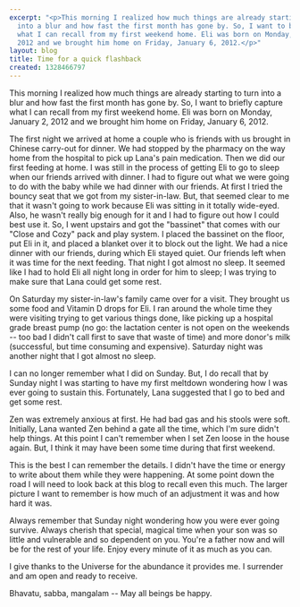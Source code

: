 ```yaml
---
excerpt: "<p>This morning I realized how much things are already starting to turn
  into a blur and how fast the first month has gone by. So, I want to briefly capture
  what I can recall from my first weekend home. Eli was born on Monday, January 2,
  2012 and we brought him home on Friday, January 6, 2012.</p>"
layout: blog
title: Time for a quick flashback
created: 1328466797
---
```

<p>This morning I realized how much things are already starting to turn into a blur and how fast the first month has gone by. So, I want to briefly capture what I can recall from my first weekend home. Eli was born on Monday, January 2, 2012 and we brought him home on Friday, January 6, 2012.</p><p>The first night we arrived at home a couple who is friends with us brought in Chinese carry-out for dinner. We had stopped by the pharmacy on the way home from the hospital to pick up Lana's pain medication. Then we did our first feeding at home. I was still in the process of getting Eli to go to sleep when our friends arrived with dinner. I had to figure out what we were going to do with the baby while we had dinner with our friends. At first I tried the bouncy seat that we got from my sister-in-law. But, that seemed clear to me that it wasn't going to work because Eli was sitting in it totally wide-eyed. Also, he wasn't really big enough for it and I had to figure out how I could best use it. So, I went upstairs and got the "bassinet" that comes with our "Close and Cozy" pack and play system. I placed the bassinet on the floor, put Eli in it, and placed a blanket over it to block out the light. We had a nice dinner with our friends, during which Eli stayed quiet. Our friends left when it was time for the next feeding. That night I got almost no sleep. It seemed like I had to hold Eli all night long in order for him to sleep; I was trying to make sure that Lana could get some rest.</p><p>On Saturday my sister-in-law's family came over for a visit. They brought us some food and Vitamin D drops for Eli. I ran around the whole time they were visiting trying to get various things done, like picking up a hospital grade breast pump (no go: the lactation center is not open on the weekends -- too bad I didn't call first to save that waste of time) and more donor's milk (successful, but time consuming and expensive). Saturday night was another night that I got almost no sleep.</p><p>I can no longer remember what I did on Sunday. But, I do recall that by Sunday night I was starting to have my first meltdown wondering how I was ever going to sustain this. Fortunately, Lana suggested that I go to bed and get some rest.</p><p>Zen was extremely anxious at first. He had bad gas and his stools were soft. Initially, Lana wanted Zen behind a gate all the time, which I'm sure didn't help things. At this point I can't remember when I set Zen loose in the house again. But, I think it may have been some time during that first weekend.</p><p>This is the best I can remember the details. I didn't have the time or energy to write about them while they were happening. At some point down the road I will need to look back at this blog to recall even this much. The larger picture I want to remember is how much of an adjustment it was and how hard it was.</p><p>Always remember that Sunday night wondering how you were ever going survive. Always cherish that special, magical time when your son was so little and vulnerable and so dependent on you. You're a father now and will be for the rest of your life. Enjoy every minute of it as much as you can.</p><p>I give thanks to the Universe for the abundance it provides me. I surrender and am open and ready to receive.</p><p>Bhavatu, sabba, mangalam -- May all beings be happy.</p>
